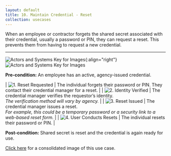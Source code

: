 ```yaml
---
layout: default
title: 10. Maintain Credential - Reset
collection: usecases
---
```


When an employee or contractor forgets the shared secret associated with their credential, usually a password or PIN, they can request a reset. This prevents them from having to request a new credential.  

---

![Actors and Systems Key for Images](/img/usecases/clabelmaintain.png){:align="right"}
![Actors and Systems Key for Images](/img/usecases/resetkey.png)

**Pre-condition:** An employee has an active, agency-issued credential.

| ![1. Reset Requested](/img/usecases/reset1.png)  | The individual forgets their password or PIN. They contact their credential manager for a reset.  |
| ![2. Identity Verified](/img/usecases/reset2.png)  | The credential manager verifies the requestor’s identity. <br/><em> The verification method will vary by agency.</em> |
| ![3. Reset Issued](/img/usecases/reset3.png)  | The credential manager issues a reset. <br/><em> For example, this could be a temporary password or a security link to a web-based reset form.</em> |
| ![4. User Conducts Resets](/img/usecases/reset4.png)  | The individual resets their password or PIN. |

**Post-condition:** Shared secret is reset and the credential is again ready for use.  

[Click here](/img/Reset.png) for a consolidated image of this use case.

